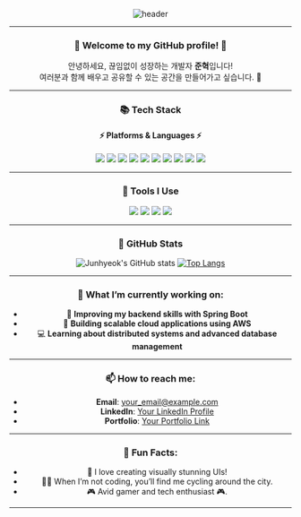 <div align="center">

![header](https://capsule-render.vercel.app/api?type=wave&color=gradient&height=250&section=header&text=💻%20Junhyeok's%20Profile%20💻&fontSize=70&fontAlign=50)

---

### 🚀 Welcome to my GitHub profile! 🚀  
안녕하세요, 끊임없이 성장하는 개발자 **준혁**입니다!  
여러분과 함께 배우고 공유할 수 있는 공간을 만들어가고 싶습니다. 🌟

---

### 📚 Tech Stack
#### ⚡ Platforms & Languages ⚡

<img src="https://img.shields.io/badge/Java-007396?style=flat&logo=Java&logoColor=white" />
<img src="https://img.shields.io/badge/HTML5-E34F26?style=flat&logo=HTML5&logoColor=white" />
<img src="https://img.shields.io/badge/CSS3-1572B6?style=flat&logo=CSS3&logoColor=white" />
<img src="https://img.shields.io/badge/JavaScript-F7DF1E?style=flat&logo=JavaScript&logoColor=white" />
<img src="https://img.shields.io/badge/Bootstrap-7952B3?style=flat&logo=Bootstrap&logoColor=white" />
<img src="https://img.shields.io/badge/Spring-6DB33F?style=flat&logo=Spring&logoColor=white" />
<img src="https://img.shields.io/badge/Spring%20Boot-6DB33F?style=flat&logo=Spring%20Boot&logoColor=white" />
<img src="https://img.shields.io/badge/MySQL-4479A1?style=flat&logo=MySQL&logoColor=white" />
<img src="https://img.shields.io/badge/AWS-232F3E?style=flat&logo=Amazon%20AWS&logoColor=white" />
<img src="https://img.shields.io/badge/DBeaver-372923?style=flat&logo=DBeaver&logoColor=white" />

---

### 🔨 Tools I Use

<img src="https://img.shields.io/badge/Eclipse%20IDE-2C2255?style=flat&logo=Eclipse%20IDE&logoColor=white" />
<img src="https://img.shields.io/badge/IntelliJ%20IDEA-000000?style=flat&logo=IntelliJ%20IDEA&logoColor=white" />
<img src="https://img.shields.io/badge/Apache%20Tomcat-F8DC75?style=flat&logo=Apache%20Tomcat&logoColor=black" />
<img src="https://img.shields.io/badge/GitHub-181717?style=flat&logo=GitHub&logoColor=white" />

---

### 🌟 GitHub Stats

<div align="center">
  
![Junhyeok's GitHub stats](https://github-readme-stats.vercel.app/api?username=junhyeokkk&show_icons=true&theme=radical)
[![Top Langs](https://github-readme-stats.vercel.app/api/top-langs/?username=junhyeokkk&layout=compact&theme=radical)](https://github.com/anuraghazra/github-readme-stats)

</div>

---

### 🎯 What I’m currently working on:
- 🌱 **Improving my backend skills with Spring Boot**
- 🚀 **Building scalable cloud applications using AWS**
- 💻 **Learning about distributed systems and advanced database management**

---

### 📫 How to reach me:
- **Email**: your_email@example.com
- **LinkedIn**: [Your LinkedIn Profile](https://www.linkedin.com/in/yourprofile/)
- **Portfolio**: [Your Portfolio Link](https://yourportfolio.com)

---

### 🥂 Fun Facts:
- 🎨 I love creating visually stunning UIs!
- 🚴‍♂️ When I’m not coding, you’ll find me cycling around the city.
- 🎮 Avid gamer and tech enthusiast 🎮.

---

</div>
